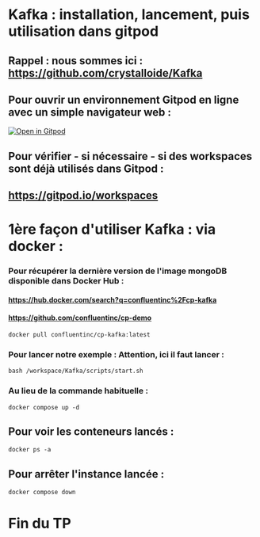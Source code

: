 # Kafka : installation, lancement, puis utilisation dans gitpod

## Rappel : nous sommes ici : https://github.com/crystalloide/Kafka

## Pour ouvrir un environnement Gitpod en ligne avec un simple navigateur web : 

[![Open in Gitpod](https://gitpod.io/button/open-in-gitpod.svg)](https://gitpod.io/#https://github.com/crystalloide/Kafka)

## Pour vérifier - si nécessaire - si des workspaces sont déjà utilisés dans Gitpod :

## https://gitpod.io/workspaces

# 1ère façon d'utiliser Kafka : via docker : 

### Pour récupérer la dernière version de l'image mongoDB disponible dans Docker Hub : 

####  https://hub.docker.com/search?q=confluentinc%2Fcp-kafka

#### https://github.com/confluentinc/cp-demo

    docker pull confluentinc/cp-kafka:latest

### Pour lancer notre exemple : Attention, ici il faut lancer  : 

    bash /workspace/Kafka/scripts/start.sh 
    
###  Au lieu de la commande habituelle : 

    docker compose up -d 
    
## Pour voir les conteneurs lancés :

    docker ps -a

## Pour arrêter l'instance lancée : 

    docker compose down

# Fin du TP
